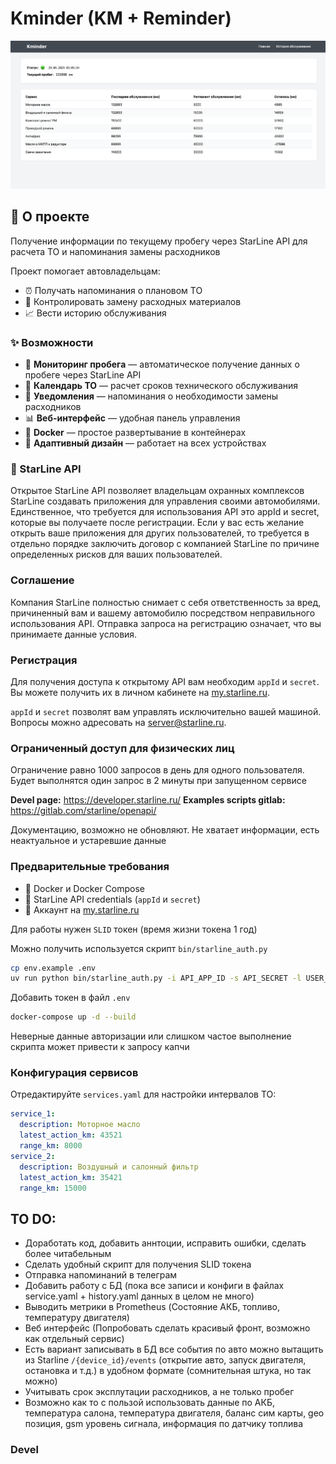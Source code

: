 
# Kminder (KM + Reminder)


![screen](./.github/images/screen.png)

## 🎯 О проекте

Получение информации по текущему пробегу через StarLine API для расчета ТО и напоминания замены расходников

Проект помогает автовладельцам:
- ⏰ Получать напоминания о плановом ТО
- 🔧 Контролировать замену расходных материалов
- 📈 Вести историю обслуживания

### ✨ Возможности

- 🚙 **Мониторинг пробега** — автоматическое получение данных о пробеге через StarLine API
- 📅 **Календарь ТО** — расчет сроков технического обслуживания
- 🔔 **Уведомления** — напоминания о необходимости замены расходников
- 📊 **Веб-интерфейс** — удобная панель управления
- 🐳 **Docker** — простое развертывание в контейнерах
- 📱 **Адаптивный дизайн** — работает на всех устройствах

### 🔐 StarLine API
Открытое StarLine API позволяет владельцам охранных комплексов StarLine создавать приложения для управления своими автомобилями. Единственное, что требуется для использования API это appId и secret, которые вы получаете после регистрации. Если у вас есть желание открыть ваше приложения для других пользователей, то требуется в отдельно порядке заключить договор с компанией StarLine по причине определенных рисков для ваших пользователей.

### Соглашение
Компания StarLine полностью снимает с себя ответственность за вред, причиненный вам и вашему автомобилю посредством неправильного использования API. Отправка запроса на регистрацию означает, что вы принимаете данные условия.

### Регистрация
Для получения доступа к открытому API вам необходим `appId` и `secret`. Вы можете получить их в личном кабинете на [my.starline.ru](https://my.starline.ru). 

`appId` и `secret` позволят вам управлять исключительно вашей машиной. Вопросы можно адресовать на server@starline.ru.

### Ограниченный доступ для физических лиц
Ограничение равно 1000 запросов в день для одного пользователя. Будет выполнятся один запрос в 2 минуты при запущенном сервисе

**Devel page:** https://developer.starline.ru/
**Examples scripts gitlab:** https://gitlab.com/starline/openapi/

Документацию, возможно не обновляют. Не хватает информации, есть неактуальное и устаревшие данные

### Предварительные требования

- 🐳 Docker и Docker Compose
- 🔑 StarLine API credentials (`appId` и `secret`)
- 👤 Аккаунт на [my.starline.ru](https://my.starline.ru)

Для работы нужен `SLID` токен (время жизни токена 1 год)

Можно получить используется скрипт `bin/starline_auth.py`

```bash
cp env.example .env
uv run python bin/starline_auth.py -i API_APP_ID -s API_SECRET -l USER_LOGIN -p USER_PASSWORD
```

Добавить токен в файл `.env`

```bash
docker-compose up -d --build
```

Неверные данные авторизации или слишком частое выполнение скрипта может привести к запросу капчи

### Конфигурация сервисов

Отредактируйте `services.yaml` для настройки интервалов ТО:
```yaml
service_1:
  description: Моторное масло
  latest_action_km: 43521
  range_km: 8000
service_2:
  description: Воздушный и салонный фильтр
  latest_action_km: 35421
  range_km: 15000
```


## TO DO:
- Доработать код, добавить аннтоции, исправить ошибки, сделать более читабельным
- Сделать удобный скрипт для получения SLID токена
- Отправка напоминаний в телеграм
- Добавить работу с БД (пока все записи и конфиги в файлах service.yaml + history.yaml данных в целом не много)
- Выводить метрики в Prometheus (Состояние АКБ, топливо, температуру двигателя)
- Веб интерфейс (Попробовать сделать красивый фронт, возможно как отдельный сервис)
- Есть вариант записывать в БД все события по авто можно вытащить из Starline `/{device_id}/events` (открытие авто, запуск двигателя, остановка и т.д.) в удобном формате (сомнительная штука, но так можно)
- Учитывать срок эксплутации расходников, а не только пробег
- Возможно как то с пользой использовать данные по АКБ, температура салона, температура двигателя, баланс сим карты, geo позиция, gsm уровень сигнала, информация по датчику топлива

### Devel

